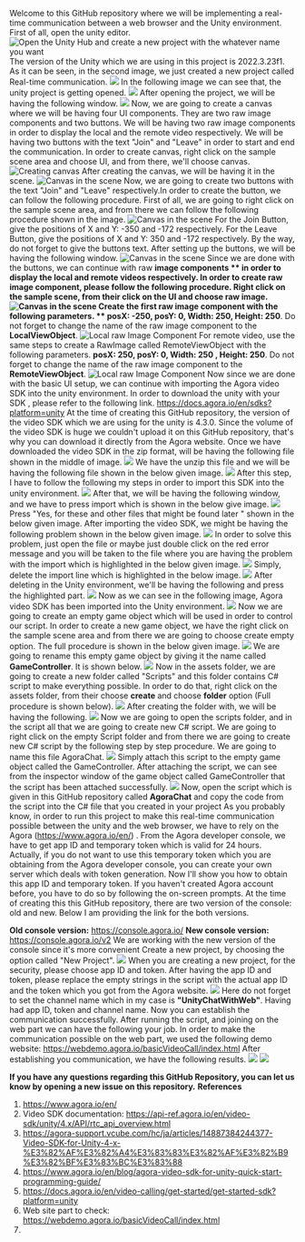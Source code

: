 Welcome to this GitHub repository where we will be implementing a real-time communication between a web browser and the Unity environment.
First of all, open the unity editor. 
![Open the Unity Hub and create a new project with the whatever name you want](Images/1.png)
The version of the Unity which we are using in this project is 2022.3.23f1. As it can be seen, in the second image, we just created a new project called  Real-time communication.
![](Images/2.png)
In the following image we can see that, the unity project is getting opened.
![](Images/3.png)
After opening the project, we will be having the following window.
![](Images/4.png)
Now, we are going to create a canvas where we will be having four UI components. They are two raw image components and two buttons.
We will be having two raw image components in order to display the local and the remote video respectively. We will be having two buttons with the text "Join" and "Leave" in order to start and  end the communication. In order to create canvas, right click on the sample scene area and choose UI, and from there, we'll choose canvas.
![Creating canvas](Images/5.png)
After creating the canvas, we will be having it in the scene.
![Canvas in the scene](Images/6.png)
Now, we are going to create two buttons with the text "Join" and "Leave" respectively.In order to create the button, we can follow the following procedure. 
First of all, we are going to right click on the sample scene area, and from there we can follow the following procedure shown in the image.
![Canvas in the scene](Images/7.png)
For the Join Button,  give the positions  of X and Y: -350 and  -172 respectively.
For the Leave Button, give the positions of X and Y: 350 and -172 respectively.
By the way, do not forget to give the buttons text.
After setting up the buttons, we will be having the following window.
![Canvas in the scene](Images/8.png)
Since we are done with the buttons, we can continue with raw **image components ** in order to display the local and remote videos respectively.
In order to create raw image component, please follow the following procedure. Right click on the sample scene, from their click on the UI and choose raw image.
![Canvas in the scene](Images/9.png)
Create the first raw image component with the following parameters. ** posX: -250,  posY: 0,  Width: 250,  Height: 250**.
Do not forget to change the name of the raw image component to the  **LocalViewObject**. 
![Local raw Image Component](Images/10.png)
For remote video, use the same steps to create a RawImage called RemoteViewObject with the following parameters.  **posX: 250,  posY: 0,  Width: 250 , Height: 250**.
Do not forget to change the name of the raw image component to the  **RemoteViewObject**. 
![Local raw Image Component](Images/11.png)
Now since we are done with the basic UI setup, we can continue with importing the Agora video SDK into the unity environment. In order to download the unity with your SDK , please refer to the following link. https://docs.agora.io/en/sdks?platform=unity 
At the time of creating this GitHub repository, the version of the video SDK which we are using for the unity is 4.3.0. Since the volume of the video SDK is huge we couldn't upload it on this GitHub repository, that's why you can download it directly from the Agora website. 
Once we have downloaded the video SDK in the zip format, will be having the following file shown in the middle of image.
![](Images/12.png)
We have the unzip this file and we will be having the following file shown in the below given image.
![](Images/13.png)
After this step, I have to follow the following my steps in order to import this SDK into the unity environment.
![](Images/14.png)
After that, we will be having the following window, and we have to press import which is shown in the below give image. 
![](Images/15.png)
Press "Yes, for these and other files that might be found later " shown in the below given image. 
After importing the video SDK, we might be having the following problem shown in the below given image.
![](Images/17.png)
In order to solve this problem, just open the file or maybe just double click on the red error message and  you will be taken to the file  where you are having the problem with the import which is highlighted in the below given image.
![](Images/18.png)
Simply, delete the import line which is highlighted in the below image.
![](Images/19.png)
After deleting in the Unity environment, we'll be having the following and press the highlighted part.
![](Images/20.png)
Now as we can see in the following image, Agora  video SDK has been imported into the Unity environment.
![](Images/21.png)
Now we are going to create an empty game object which will be used in order to control our script. In order to create a new game object, we have the right click on the sample scene area and from there we are going to choose create empty option. The full procedure is shown in the below given image.
![](Images/22.png)
We are going to rename this empty game object by giving it the name called **GameController**. It is shown below.
![](Images/23.png)
Now in the assets folder, we are going to create a new folder called  "Scripts" and this folder contains C# script to make everything possible.
In order to do that, right click on the assets folder, from their choose  **create** and choose **folder** option (Full procedure is shown below).
![](Images/24.png)
After creating the folder with, we will be having the following.
![](Images/25.png)
Now we are going to open the scripts folder, and in the script all that we are going to create new C# script. We are going to right click on the empty Script  folder and from there we are going to create new C# script by the following step by step procedure. We are going to name this file AgoraChat.
![](Images/26.png)
Simply attach this script to the empty game object called the GameController.
After attaching the script,  we can see from the inspector window of the game object called GameController that the script has been attached successfully.
![](Images/27.png)
Now, open the script which is given in this GitHub repository called **AgoraChat** and copy the code from the script into the C# file that you created in your project
As you probably know, in order to run this project to make this real-time communication possible between the unity and the web browser, we have to rely on the Agora (https://www.agora.io/en/) . From the Agora developer console, we have to get app ID and temporary token which is valid  for 24 hours. Actually, if you do not want to use this temporary token which you are obtaining from the Agora developer console, you can create your own server which deals with token generation. 
Now I'll show you how to obtain this app ID and temporary token. If you haven't created Agora account before, you have to do so by following the on-screen prompts.
At the time of creating this this GitHub repository, there are two version of the console: old and new. Below I am providing the link for the both versions.

**Old console version:** https://console.agora.io/
**New console version:**  https://console.agora.io/v2
We are working with the new version of the console since it's more convenient
Create a new project, by choosing the option called "New Project".
![](Images/28.png)
When you are creating a new project, for the security, please choose app ID and token.
After having the app ID and token, please replace the empty strings in the script with the actual app ID and the token which you got from the Agora website.
![](Images/29.png)
Here do not forget to set the channel name which in my case is **"UnityChatWithWeb"**.
Having had app ID, token and channel name. Now you can establish the communication successfully.
After running the script, and joining on the web part we can have the following your job.
In order to make the communication possible on the web part, we used the following demo website:  https://webdemo.agora.io/basicVideoCall/index.html
After establishing you communication, we have the following results.
![](Images/30.png)
![](Images/31.png)

**If you have any questions regarding this GitHub Repository, you can let us know by opening a new issue on this repository.**
**References**
1. https://www.agora.io/en/
2. Video SDK documentation: https://api-ref.agora.io/en/video-sdk/unity/4.x/API/rtc_api_overview.html
3. https://agora-support.vcube.com/hc/ja/articles/14887384244377-Video-SDK-for-Unity-4-x-%E3%82%AF%E3%82%A4%E3%83%83%E3%82%AF%E3%82%B9%E3%82%BF%E3%83%BC%E3%83%88
4. https://www.agora.io/en/blog/agora-video-sdk-for-unity-quick-start-programming-guide/
5. https://docs.agora.io/en/video-calling/get-started/get-started-sdk?platform=unity
6. Web site part to check: https://webdemo.agora.io/basicVideoCall/index.html
7. 





 






















 


 











 











